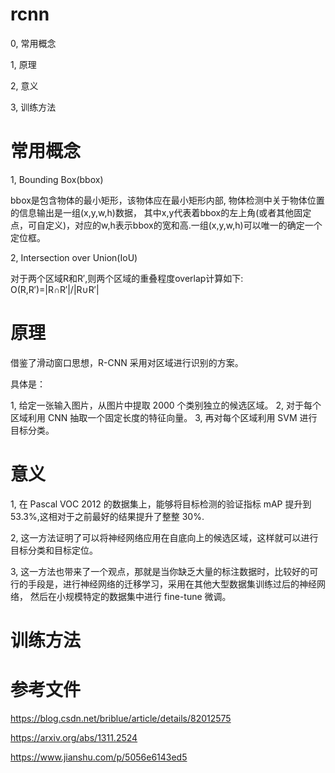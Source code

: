 # rcnn

0, 常用概念

1, 原理

2, 意义

3, 训练方法

# 常用概念

1, Bounding Box(bbox)

bbox是包含物体的最小矩形，该物体应在最小矩形内部, 
物体检测中关于物体位置的信息输出是一组(x,y,w,h)数据，
其中x,y代表着bbox的左上角(或者其他固定点，可自定义)，对应的w,h表示bbox的宽和高.一组(x,y,w,h)可以唯一的确定一个定位框。

2, Intersection over Union(IoU)

对于两个区域R和R′,则两个区域的重叠程度overlap计算如下:
O(R,R′)=|R∩R′|/|R∪R′|





# 原理
借鉴了滑动窗口思想，R-CNN 采用对区域进行识别的方案。

具体是：

1, 给定一张输入图片，从图片中提取 2000 个类别独立的候选区域。
2, 对于每个区域利用 CNN 抽取一个固定长度的特征向量。
3, 再对每个区域利用 SVM 进行目标分类。




# 意义
1, 在 Pascal VOC 2012 的数据集上，能够将目标检测的验证指标 mAP 提升到 53.3%,这相对于之前最好的结果提升了整整 30%.

2, 这一方法证明了可以将神经网络应用在自底向上的候选区域，这样就可以进行目标分类和目标定位。

3, 这一方法也带来了一个观点，那就是当你缺乏大量的标注数据时，比较好的可行的手段是，进行神经网络的迁移学习，采用在其他大型数据集训练过后的神经网络，
然后在小规模特定的数据集中进行 fine-tune 微调。


# 训练方法




















# 参考文件
https://blog.csdn.net/briblue/article/details/82012575

https://arxiv.org/abs/1311.2524

https://www.jianshu.com/p/5056e6143ed5


